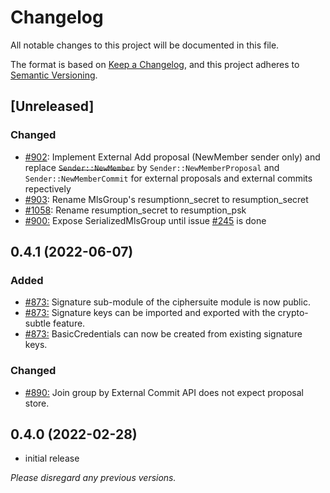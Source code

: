 # Changelog
All notable changes to this project will be documented in this file.

The format is based on [Keep a Changelog](https://keepachangelog.com/en/1.0.0/),
and this project adheres to [Semantic Versioning](https://semver.org/spec/v2.0.0.html).

## [Unreleased]

### Changed
- [#902](https://github.com/openmls/openmls/pull/902): Implement External Add proposal (NewMember sender only) and replace ~~`Sender::NewMember`~~ by `Sender::NewMemberProposal` and `Sender::NewMemberCommit` for external proposals and external commits repectively
- [#903](https://github.com/openmls/openmls/pull/903): Rename MlsGroup's resumptionn_secret to resumption_secret 
- [#1058](https://github.com/openmls/openmls/pull/1058): Rename resumption_secret to resumption_psk
- [#900:](https://github.com/openmls/openmls/pull/900) Expose SerializedMlsGroup until issue [#245](https://github.com/openmls/openmls/issues/245) is done

## 0.4.1 (2022-06-07)

### Added
 - [#873:](https://github.com/openmls/openmls/pull/873) Signature sub-module of the ciphersuite module is now public.
 - [#873:](https://github.com/openmls/openmls/pull/873) Signature keys can be imported and exported with the crypto-subtle feature.
 - [#873:](https://github.com/openmls/openmls/pull/873) BasicCredentials can now be created from existing signature keys.

### Changed
 -  [#890:](https://github.com/openmls/openmls/pull/890) Join group by External Commit API does not expect proposal store.

## 0.4.0 (2022-02-28)

* initial release

*Please disregard any previous versions.*
